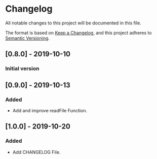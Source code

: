 # Changelog
All notable changes to this project will be documented in this file.

The format is based on [Keep a Changelog](https://keepachangelog.com/en/1.0.0/),
and this project adheres to [Semantic Versioning](https://semver.org/spec/v2.0.0.html).


## [0.8.0] - 2019-10-10
### Initial version

## [0.9.0] - 2019-10-13
### Added
- Add and improve readFile Function.

## [1.0.0] - 2019-10-20
### Added
- Add CHANGELOG File.
